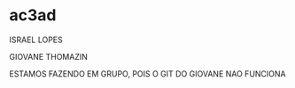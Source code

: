 # ac3ad
ISRAEL LOPES
 
GIOVANE THOMAZIN

ESTAMOS FAZENDO EM GRUPO, POIS O GIT DO GIOVANE NAO FUNCIONA